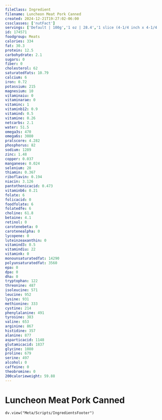 ```yaml
---
fileClass: Ingredient
filename: Luncheon Meat Pork Canned
created: 2024-12-21T19:27:02-06:00
cssclasses: ['nutFact']
servings: ['Default | 100g','1 oz | 28.4','1 slice (4-1/4 inch x 4-1/4 inch x 1/16 inch) | 21']
id: 174571
foodgroup: Meats
calories: 334
fat: 30.3
protein: 12.5
carbohydrate: 2.1
sugars: 0
fiber: 0
cholesterol: 62
saturatedfats: 10.79
calcium: 6
iron: 0.72
potassium: 215
magnesium: 10
vitaminaiu: 0
vitaminarae: 0
vitaminc: 1
vitaminb12: 0.9
vitamind: 0.5
vitamine: 0.26
netcarbs: 2.1
water: 51.5
omega3s: 470
omega6s: 3080
pralscore: 4.282
phosphorus: 82
sodium: 1289
zinc: 1.48
copper: 0.037
manganese: 0.024
selenium: 28
thiamin: 0.367
riboflavin: 0.194
niacin: 3.126
pantothenicacid: 0.473
vitaminb6: 0.21
folate: 6
folicacid: 0
foodfolate: 6
folatedfe: 6
choline: 61.8
betaine: 4.1
retinol: 0
carotenebeta: 0
carotenealpha: 0
lycopene: 0
luteinzeaxanthin: 0
vitamind3: 0.5
vitamindiu: 22
vitamink: 0
monounsaturatedfat: 14290
polyunsaturatedfat: 3560
epa: 0
dpa: 0
dha: 0
tryptophan: 122
threonine: 487
isoleucine: 571
leucine: 952
lysine: 931
methionine: 333
cystine: 214
phenylalanine: 491
tyrosine: 383
valine: 653
arginine: 867
histidine: 357
alanine: 877
asparticacid: 1148
glutamicacid: 1837
glycine: 1080
proline: 679
serine: 497
alcohol: 0
caffeine: 0
theobromine: 0
200calorieweight: 59.88
---
```


# Luncheon Meat Pork Canned

```dataviewjs
dv.view("Meta/Scripts/IngredientsFooter")
```